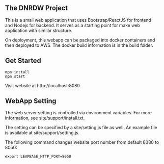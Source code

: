 The DNRDW Project
-----------------

This is a small web application that uses Bootstrap/ReactJS for frontend and Nodejs for backend. It serves as a starting point for make web application with similar structure.

On deployment, this webapp can be packaged into docker containers and then deployed to AWS. The docker build information is in the build folder.


Get Started
-----------

```
npm install 
npm start
```

Visit website at  http://localhost:8080


WebApp Setting
--------------

The web server setting is controlled via environment variables.
For more information, see site/support/install.txt.

The setting can be specified by a site/setting.js file as well.
An example file is available at site/support/setting.js.

The following command changes website port number from default 8080 to 8050:

```
export LEAPBASE_HTTP_PORT=8050
```
